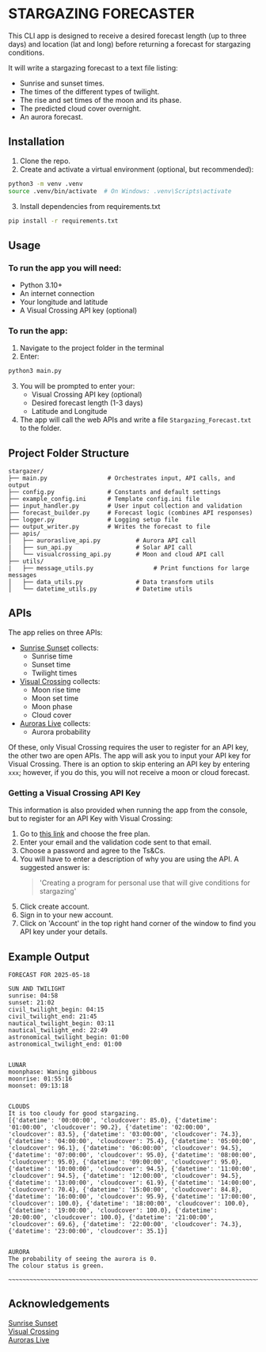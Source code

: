 # STARGAZING FORECASTER

This CLI app is designed to receive a desired forecast length (up to three
days) and location (lat and long) before returning a forecast for stargazing
conditions.

It will write a stargazing forecast to a text file listing:
- Sunrise and sunset times.
- The times of the different types of twilight.
- The rise and set times of the moon and its phase.
- The predicted cloud cover overnight.
- An aurora forecast.

## Installation
1. Clone the repo.
2. Create and activate a virtual environment (optional, but recommended):

```bash
python3 -m venv .venv
source .venv/bin/activate  # On Windows: .venv\Scripts\activate
```
3. Install dependencies from requirements.txt
```bash
pip install -r requirements.txt
```

## Usage
### To run the app you will need:
- Python 3.10+
- An internet connection
- Your longitude and latitude
- A Visual Crossing API key (optional)

### To run the app:
1. Navigate to the project folder in the terminal
2. Enter:
```bash
python3 main.py
```
3. You will be prompted to enter your:
    - Visual Crossing API key (optional)
    - Desired forecast length (1-3 days)
    - Latitude and Longitude
4. The app will call the web APIs and write a file `Stargazing_Forecast.txt` to the folder.

## Project Folder Structure
```
stargazer/
├── main.py                 # Orchestrates input, API calls, and output
├── config.py               # Constants and default settings
├── example_config.ini      # Template config.ini file
├── input_handler.py        # User input collection and validation
├── forecast_builder.py     # Forecast logic (combines API responses)
├── logger.py               # Logging setup file
├── output_writer.py        # Writes the forecast to file
├── apis/
│   ├── auroraslive_api.py          # Aurora API call
|   ├── sun_api.py                  # Solar API call
│   └── visualcrossing_api.py       # Moon and cloud API call
├── utils/
|   ├── message_utils.py                 # Print functions for large messages
│   ├── data_utils.py               # Data transform utils
│   └── datetime_utils.py           # Datetime utils
```

## APIs
The app relies on three APIs:
- [Sunrise Sunset](https://sunrise-sunset.org) collects:
    - Sunrise time
    - Sunset time
    - Twilight times
- [Visual Crossing](https://www.visualcrossing.com) collects:
    - Moon rise time
    - Moon set time
    - Moon phase
    - Cloud cover
- [Auroras Live](http://auroraslive.io) collects:
    - Aurora probability

Of these, only Visual Crossing requires the user to register for an API key,
the other two are open APIs. The app will ask you to input your API key for
Visual Crossing. There is an option to skip entering an API key by entering
`xxx`; however, if you do this, you will not receive a moon or cloud forecast.

### Getting a Visual Crossing API Key
This information is also provided when running the app from the console, but to
register for an API Key with Visual Crossing:
1. Go to [this link](https://www.visualcrossing.com/weather-data-editions) and
choose the free plan.
2. Enter your email and the validation code sent to that email.
3. Choose a password and agree to the Ts&Cs.
4. You will have to enter a description of why you are using the API. A
suggested answer is:
    > 'Creating a program for personal use that will give conditions for
    stargazing'
5. Click create account.
6. Sign in to your new account.
7. Click on 'Account' in the top right hand corner of the window to find you
API key under your details.

## Example Output
```
FORECAST FOR 2025-05-18

SUN AND TWILIGHT
sunrise: 04:58
sunset: 21:02
civil_twilight_begin: 04:15
civil_twilight_end: 21:45
nautical_twilight_begin: 03:11
nautical_twilight_end: 22:49
astronomical_twilight_begin: 01:00
astronomical_twilight_end: 01:00


LUNAR
moonphase: Waning gibbous
moonrise: 01:55:16
moonset: 09:13:18


CLOUDS
It is too cloudy for good stargazing.
[{'datetime': '00:00:00', 'cloudcover': 85.0}, {'datetime': '01:00:00', 'cloudcover': 90.2}, {'datetime': '02:00:00', 'cloudcover': 83.5}, {'datetime': '03:00:00', 'cloudcover': 74.3}, {'datetime': '04:00:00', 'cloudcover': 75.4}, {'datetime': '05:00:00', 'cloudcover': 96.1}, {'datetime': '06:00:00', 'cloudcover': 94.5}, {'datetime': '07:00:00', 'cloudcover': 95.0}, {'datetime': '08:00:00', 'cloudcover': 95.0}, {'datetime': '09:00:00', 'cloudcover': 95.0}, {'datetime': '10:00:00', 'cloudcover': 94.5}, {'datetime': '11:00:00', 'cloudcover': 94.5}, {'datetime': '12:00:00', 'cloudcover': 94.5}, {'datetime': '13:00:00', 'cloudcover': 61.9}, {'datetime': '14:00:00', 'cloudcover': 70.4}, {'datetime': '15:00:00', 'cloudcover': 84.8}, {'datetime': '16:00:00', 'cloudcover': 95.9}, {'datetime': '17:00:00', 'cloudcover': 100.0}, {'datetime': '18:00:00', 'cloudcover': 100.0}, {'datetime': '19:00:00', 'cloudcover': 100.0}, {'datetime': '20:00:00', 'cloudcover': 100.0}, {'datetime': '21:00:00', 'cloudcover': 69.6}, {'datetime': '22:00:00', 'cloudcover': 74.3}, {'datetime': '23:00:00', 'cloudcover': 35.1}]


AURORA
The probability of seeing the aurora is 0.
The colour status is green.

~~~~~~~~~~~~~~~~~~~~~~~~~~~~~~~~~~~~~~~~~~~~~~~~~~~~~~~~~~~~~~~~~~~~~~~~~~~

```


## Acknowledgements
[Sunrise Sunset](https://sunrise-sunset.org)  
[Visual Crossing](https://www.visualcrossing.com)  
[Auroras Live](http://auroraslive.io)  